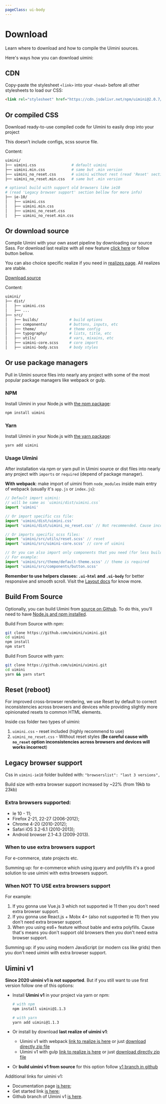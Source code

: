 ```yaml
---
pageClass: ui-body
---
```


# Download

Learn where to download and how to compile the Uimini sources.

Here's ways how you can download uimini:

<!-- ## Compiled CSS

Download ready-to-use compiled css for uimini to easily drop into your project

This option doesn’t include documentation, source files, or any optional JavaScript dependencies like Popper.

<a class="ui-button isPrimary" href="#">Download source</a> -->

## CDN

Copy-paste the stylesheet `<link>` into your `<head>` before all other stylesheets to load our CSS:

```html
<link rel="stylesheet" href="https://cdn.jsdelivr.net/npm/uimini@2.0.7/dist/uimini.min.css" integrity="sha256-h8u2/mt0aoFKmyVNtIVA0u65MdOePGkIhenx9fW6n9E=" crossorigin="anonymous">
```

## Or compiled CSS

Download ready-to-use compiled code for Uimini to easily drop into your project

This doesn’t include configs, scss source file.

<DownloadLink />

Content:

```bash
uimini/
├── uimini.css                # default uimini
├── uimini.min.css            # same but .min version
├── uimini_no_reset.css       # uimini without rest (read 'Reset' section bellow for more info)
├── uimini_no_reset.min.css   # same but .min version

# optional build with support old browsers like ie10
# (read 'Legacy browser support' section bellow for more info)
├── ie-10/
│   ├── uimini.css
│   ├── uimini.min.css
│   ├── uimini_no_reset.css
│   ├── uimini_no_reset.min.css
```

## Or download source

Compile Uimini with your own asset pipeline by downloading our source Sass. For download last realize with all new feature [click here](https://github.com/uimini/uimini/archive/master.zip) or follow button bellow.

You can also choice specific realize if you need in [realizes page](https://github.com/uimini/uimini/realizes). All realizes are stable.

<a href="https://github.com/uimini/uimini/archive/master.zip">
  <div class="ui-button isPrimary">
    Download source
  </div>
</a>

Content:

```bash
uimini/
├── dist/
│   ├── uimini.css
│   ├── ...
├── src/
│   ├── builds/              # build options
│   ├── components/          # buttons, inputs, etc
│   ├── theme/               # theme config
│   ├── typography/          # lists, title, etc
│   ├── utils/               # vars, mixains, etc
│   ├── uimini-core.scss     # core import
│   ├── uimini-body.scss     # body styles

```

## Or use package managers

Pull in Uimini source files into nearly any project with some of the most popular package managers like webpack or gulp.

### NPM

Install Uimini in your Node.js with [the npm package](https://www.npmjs.com/package/uimini):

```bash
npm install uimini
```

### Yarn

Install Uimini in your Node.js with [the yarn package](https://classic.yarnpkg.com/en/package/uimini):

```bash
yarn add uimini
```

### Usage Uimini

After installation via npm or yarn pull in Uimini source or dist files into nearly any project with `imports` or `required` (depend of package manager).

**With webpack**: make import of uimini from `node_modules` inside main entry of webpack (usually it's `app.js` or `index.js`):

```js
// Default import uimini:
// will be same as `uimini/dist/uimini.css`
import 'uimini'

// Or import specific css file:
import 'uimini/dist/uimini.css'
import 'uimini/dist/uimini_no_reset.css' // Not recommended. Cause inconsistencies across browsers / devices will works incorrect

// Or imports specific scss files:
import 'uimini/src/utils/reset.scss' // reset
import 'uimini/src/uimini-core.scss' // core of uimini

// Or you can also import only components that you need (for less build size).
// For example:
import 'uimini/src/theme/default-theme.scss' // theme is required
import 'uimini/src/components/button.scss'
```

**Remember to use helpers classes: `.ui-html` and `.ui-body`** for better responsive and smooth scroll. Visit the [Layout docs](https://uimini.github.io/docs/docs/layout.html#introduction) for know more.

## Build From Source

Optionally, you can build Uimini from [source on Github](https://github.com/uimini/uimini). To do this, you'll need to have [Node.js and npm installed](https://nodejs.org/en/download/).

Build From Source with npm:

```bash
git clone https://github.com/uimini/uimini.git
cd uimini
npm install
npm start
```

Build From Source with yarn:

```bash
git clone https://github.com/uimini/uimini.git
cd uimini
yarn && yarn start
```

## Reset (reboot)

For improved cross-browser rendering, we use Reset by default to correct inconsistencies across browsers and devices while providing slightly more opinionated resets to common HTML elements.

Inside css folder two types of uimini:

1. `uimini.css` - reset included (highly recommend to use)
2. `uimini_no_reset.css` - Without reset styles (**Be careful cause with `no_reset` option inconsistencies across browsers and devices will works incorrect**)

## Legacy browser support

Сss in `uimini-ie10` folder builded with: `"browserslist": "last 3 versions",`

Build size with extra browser support increased by ~22% (from 19kb to 23kb)

### Extra browsers supported:

- Ie 10 - 11;
- Firefox 2-21, 22-27 (2006-2012);
- Chrome 4-20 (2010-2012);
- Safari iOS 3.2-6.1 (2010-2013);
- Android browser 2.1-4.3 (2009-2013).

### When to use extra browsers support

For e-commerce, state projects etc.

Summing up: for e-commerce which using jquery and polyfills it's a good solution to use uimini with extra browsers support.

### When NOT TO USE extra browsers support

For example:

1. If you gonna use Vue.js 3 which not supported ie 11 then you don't need extra browser support.
2. If you gonna use React.js + Mobx 4+ (also not supported ie 11) then you don't need extra browser support.
3. When you using es6+ feature without bable and extra polyfills. Cause that's means you don't support old browsers then you don't need extra browser support.

Summing up: if you using modern JavaScript (or modern css like grids) then you don't need uimini with extra browser support.

## Uimini v1

**Since 2020 uimini v1 is not supported**. But if you still want to use first version follow one of this options:

- Install **Uimini v1** in your project via yarn or npm:

  ```bash
  # with npm
  npm install uimini@1.1.3

  # with yarn
  yarn add uimini@1.1.3
  ```

- Or install by download **last realize of uimini v1**:

  - Uimini v1 with webpack [link to realize is here](https://github.com/uimini/uimini/releases/tag/v1) or just [download directly zip file](https://github.com/uimini/uimini/archive/refs/tags/v1.zip)
  - Uimini v1 with gulp [link to realize is here](https://github.com/uimini/uimini/releases/tag/1.1.3) or just [download directly zip file](https://github.com/uimini/uimini/archive/refs/tags/1.1.3.zip)

- Or **build uimini v1 from source** for this option follow [v1 branch in github](https://github.com/uimini/uimini/tree/v1-stable)

Additional links for uimini v1:

- Documentation page [is here](https://uimini.github.io/docs/v1/index.html);
- Get started link [is here](https://uimini.github.io/docs/v1/get-started);
- Github branch of Uimini v1 [is here](https://github.com/uimini/uimini/tree/v1-stable).
